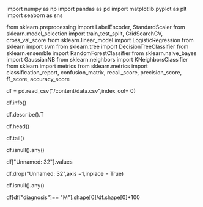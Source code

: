 import numpy as np
import pandas as pd
import matplotlib.pyplot as plt
import seaborn as sns

from sklearn.preprocessing import LabelEncoder, StandardScaler
from sklearn.model_selection import train_test_split, GridSearchCV, cross_val_score
from sklearn.linear_model import LogisticRegression
from sklearn import svm
from sklearn.tree import DecisionTreeClassifier
from sklearn.ensemble import RandomForestClassifier
from sklearn.naive_bayes import GaussianNB
from sklearn.neighbors import KNeighborsClassifier
from sklearn import metrics
from sklearn.metrics import classification_report, confusion_matrix, recall_score, precision_score, f1_score, accuracy_score

df = pd.read_csv("/content/data.csv",index_col= 0)

df.info()

df.describe().T

df.head()

df.tail()

df.isnull().any()

df["Unnamed: 32"].values

df.drop("Unnamed: 32",axis =1,inplace = True)

df.isnull().any()

df[df["diagnosis"]== "M"].shape[0]/df.shape[0]*100
